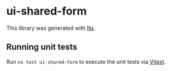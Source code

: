 # ui-shared-form

This library was generated with [Nx](https://nx.dev).

## Running unit tests

Run `nx test ui-shared-form` to execute the unit tests via [Vitest](https://vitest.dev/).
